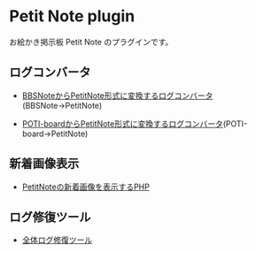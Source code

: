 # Petit Note plugin
お絵かき掲示板 Petit Note のプラグインです。
## ログコンバータ
- [BBSNoteからPetitNote形式に変換するログコンバータ](https://github.com/satopian/PetitNote_plugin/tree/main/logconverter/bbsnote2)(BBSNote→PetitNote)

- [POTI-boardからPetitNote形式に変換するログコンバータ](https://github.com/satopian/PetitNote_plugin/tree/main/logconverter/poti2)(POTI-board→PetitNote)

## 新着画像表示
- [PetitNoteの新着画像を表示するPHP](https://github.com/satopian/PetitNote_plugin/tree/main/newimage)

## ログ修復ツール
- [全体ログ修復ツール](https://github.com/satopian/PetitNote_plugin/tree/main/recoverlog)
